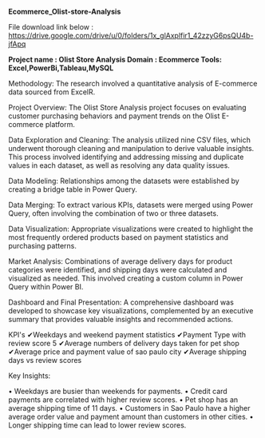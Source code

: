 **Ecommerce_Olist-store-Analysis**

File download link below : https://drive.google.com/drive/u/0/folders/1x_glAxplfir1_42zzyG6psQU4b-jfApq


**Project name : Olist Store Analysis
Domain : Ecommerce
Tools: Excel,PowerBi,Tableau,MySQL**


Methodology: The research involved a quantitative analysis of E-commerce data sourced from ExcelR.

Project Overview: The Olist Store Analysis project focuses on evaluating customer purchasing behaviors and payment trends on the Olist E-commerce platform.

Data Exploration and Cleaning: The analysis utilized nine CSV files, which underwent thorough cleaning and manipulation to derive valuable insights. This process involved identifying and addressing missing and duplicate values in each dataset, as well as resolving any data quality issues.

Data Modeling: Relationships among the datasets were established by creating a bridge table in Power Query.

Data Merging: To extract various KPIs, datasets were merged using Power Query, often involving the combination of two or three datasets.

Data Visualization: Appropriate visualizations were created to highlight the most frequently ordered products based on payment statistics and purchasing patterns.

Market Analysis: Combinations of average delivery days for product categories were identified, and shipping days were calculated and visualized as needed. This involved creating a custom column in Power Query within Power BI.

Dashboard and Final Presentation: A comprehensive dashboard was developed to showcase key visualizations, complemented by an executive summary that provides valuable insights and recommended actions.

KPI's
✔Weekdays and weekend payment statistics
✔Payment Type with review score 5
✔Average numbers of delivery days taken for pet shop
✔Average price and payment value of sao paulo city
✔Average shipping days vs review scores

Key Insights:

• Weekdays are busier than weekends for payments.
• Credit card payments are correlated with higher review scores.
• Pet shop has an average shipping time of 11 days.
• Customers in Sao Paulo have a higher average order value and payment amount than customers in other cities.
• Longer shipping time can lead to lower review scores.
